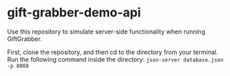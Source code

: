 # gift-grabber-demo-api

Use this repository to simulate server-side functionality when running GiftGrabber.

First, clone the repository, and then cd to the directory from your terminal.
Run the following command inside the directory: `json-server database.json -p 8088`
